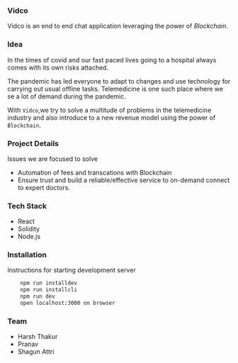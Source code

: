 ### Vidco

Vidco is an end to end chat application leveraging the power of *Blockchain*.


### Idea

In the times of covid and our fast paced lives going to a hospital always comes with its own risks attached.

The pandemic has led everyone to adapt to changes and use technology for carrying out usual offline tasks.
Telemedicine is one such place where we se a lot of demand during the pandemic.

With `Vidco`,we try to solve a multitude of problems in the telemedicine  industry and also introduce to a new revenue model using the power of `Blockchain`.  

### Project Details

Issues we are focused to solve
- Automation of fees and transcations with Blockchain
- Ensure trust and build a reliable/effective service to on-demand connect to expert doctors.

### Tech Stack
- React
- Solidity
- Node.js

### Installation

Instructions for starting development server

```bash
    npm run installdev
    npm run installcli
    npm run dev
    open localhost:3000 on browser
```

### Team

- Harsh Thakur
- Pranav 
- Shagun Attri
